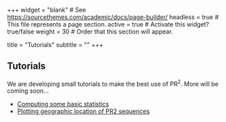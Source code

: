 +++
widget = "blank"  # See https://sourcethemes.com/academic/docs/page-builder/
headless = true  # This file represents a page section.
active = true  # Activate this widget? true/false
weight = 30  # Order that this section will appear.

title = "Tutorials"
subtitle = ""
+++

## Tutorials

We are developing small tutorials to make the best use of  PR<sup>2</sup>.  More will be coming soon...

* [Computing some basic statistics](https://pr2database.github.io/pr2database/articles/pr2_stats.html)
* [Plotting geographic location of PR2 sequences](https://pr2database.github.io/pr2database/articles/pr2_geo_origin.html)
